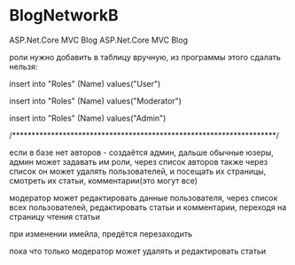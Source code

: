# BlogNetworkB
ASP.Net.Core MVC Blog
ASP.Net.Core MVC Blog

роли нужно добавить в таблицу вручную, из программы этого сдалать нельзя: 

insert into "Roles" (Name) values("User") 

insert into "Roles" (Name) values("Moderator") 

insert into "Roles" (Name) values("Admin")

/********************************************************************/

если в базе нет авторов - создаётся админ, дальше обычные юзеры, админ может задавать им роли, через список авторов также через список он может удалять пользователей, и посещать их страницы, смотреть их статьи, комментарии(это могут все)

модератор может редактировать данные пользователя, через список всех пользователей, редактировать статьи и комментарии, переходя на страницу чтения статьи

при изменении имейла, предётся перезаходить

пока что только модератор может удалять и редактировать статьи
